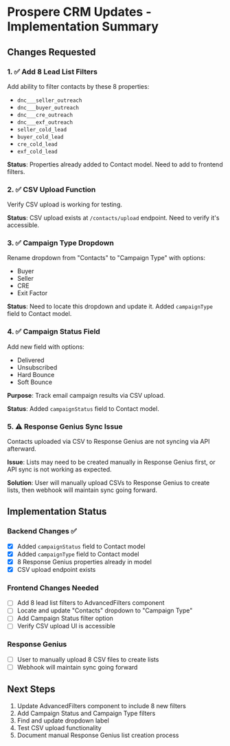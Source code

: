 # Prospere CRM Updates - Implementation Summary

## Changes Requested

### 1. ✅ Add 8 Lead List Filters
Add ability to filter contacts by these 8 properties:
- `dnc___seller_outreach`
- `dnc___buyer_outreach`
- `dnc___cre_outreach`
- `dnc___exf_outreach`
- `seller_cold_lead`
- `buyer_cold_lead`
- `cre_cold_lead`
- `exf_cold_lead`

**Status**: Properties already added to Contact model. Need to add to frontend filters.

### 2. ✅ CSV Upload Function
Verify CSV upload is working for testing.

**Status**: CSV upload exists at `/contacts/upload` endpoint. Need to verify it's accessible.

### 3. ✅ Campaign Type Dropdown
Rename dropdown from "Contacts" to "Campaign Type" with options:
- Buyer
- Seller
- CRE
- Exit Factor

**Status**: Need to locate this dropdown and update it. Added `campaignType` field to Contact model.

### 4. ✅ Campaign Status Field
Add new field with options:
- Delivered
- Unsubscribed
- Hard Bounce
- Soft Bounce

**Purpose**: Track email campaign results via CSV upload.

**Status**: Added `campaignStatus` field to Contact model.

### 5. ⚠️ Response Genius Sync Issue
Contacts uploaded via CSV to Response Genius are not syncing via API afterward.

**Issue**: Lists may need to be created manually in Response Genius first, or API sync is not working as expected.

**Solution**: User will manually upload CSVs to Response Genius to create lists, then webhook will maintain sync going forward.

## Implementation Status

### Backend Changes ✅
- [x] Added `campaignStatus` field to Contact model
- [x] Added `campaignType` field to Contact model
- [x] 8 Response Genius properties already in model
- [x] CSV upload endpoint exists

### Frontend Changes Needed
- [ ] Add 8 lead list filters to AdvancedFilters component
- [ ] Locate and update "Contacts" dropdown to "Campaign Type"
- [ ] Add Campaign Status filter option
- [ ] Verify CSV upload UI is accessible

### Response Genius
- [ ] User to manually upload 8 CSV files to create lists
- [ ] Webhook will maintain sync going forward

## Next Steps

1. Update AdvancedFilters component to include 8 new filters
2. Add Campaign Status and Campaign Type filters
3. Find and update dropdown label
4. Test CSV upload functionality
5. Document manual Response Genius list creation process
